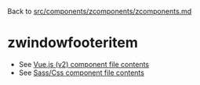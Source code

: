 Back to [src/components/zcomponents/zcomponents.md](../../zcomponents.md)

# zwindowfooteritem

 - See [Vue.js (v2) component file contents](./zwindowfooteritem.vue)
 - See [Sass/Css component file contents](./zwindowfooteritem.scss)
